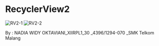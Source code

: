 # RecyclerView2

![RV2-1](https://docs.google.com/uc?id=0B8F0kBmh24G9b1RiWmdQZVlDTVk)
![RV2-2](https://docs.google.com/uc?id=0B8F0kBmh24G9b1BVaWtLcDZUMlE)

By : NADIA WIDY OKTAVIANI_XIIRPL1_30 _4396/1294-070 _SMK Telkom Malang
